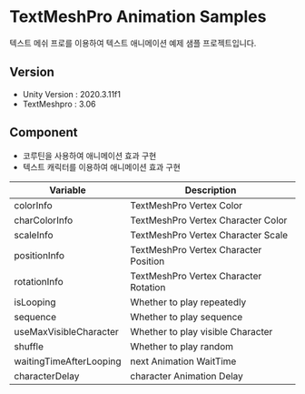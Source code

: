 # TextMeshPro Animation Samples

텍스트 메쉬 프로를 이용하여 텍스트 애니메이션 예제 샘플 프로젝트입니다.

## Version 

 * Unity Version : 2020.3.11f1
 * TextMeshpro : 3.06


## Component

 * 코루틴을 사용하여 애니메이션 효과 구현
 * 텍스트 캐릭터를 이용하여 애니메이션 효과 구현
 
 Variable | Description
 ---|---|
 colorInfo | TextMeshPro Vertex Color
 charColorInfo | TextMeshPro Vertex Character Color
 scaleInfo | TextMeshPro Vertex Character Scale 
 positionInfo | TextMeshPro Vertex Character Position
 rotationInfo | TextMeshPro Vertex Character Rotation
 isLooping | Whether to play repeatedly
 sequence | Whether to play sequence
 useMaxVisibleCharacter | Whether to play visible Character
 shuffle | Whether to play random
 waitingTimeAfterLooping | next Animation WaitTime
 characterDelay | character Animation Delay
 
 
